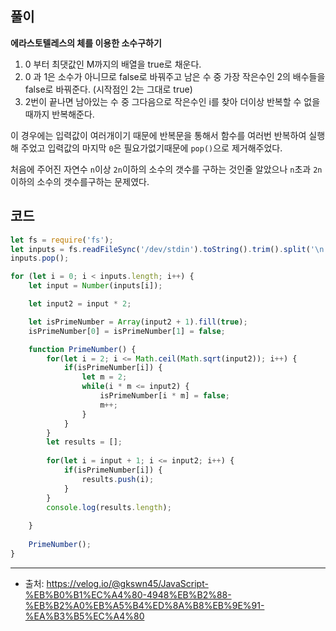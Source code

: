 ## 풀이
**에라스토텔레스의 체를 이용한 소수구하기**

1. 0 부터 최댓값인 M까지의 배열을 true로 채운다.
2. 0 과 1은 소수가 아니므로 false로 바꿔주고 남은 수 중 가장 작은수인 2의 배수들을 false로 바꿔준다. (시작점인 2는 그대로 true)
3. 2번이 끝나면 남아있는 수 중 그다음으로 작은수인 i를 찾아 더이상 반복할 수 없을 때까지 반복해준다.

이 경우에는 입력값이 여러개이기 때문에 반복문을 통해서 함수를 여러번 반복하여 실행해 주었고 입력값의 마지막 `0`은 필요가없기때문에 `pop()`으로 제거해주었다.

처음에 주어진 자연수 `n`이상 `2n`이하의 소수의 갯수를 구하는 것인줄 알았으나 `n`초과 `2n`이하의 소수의 갯수를구하는 문제였다.

## 코드

```js
let fs = require('fs');
let inputs = fs.readFileSync('/dev/stdin').toString().trim().split('\n');
inputs.pop();

for (let i = 0; i < inputs.length; i++) {
    let input = Number(inputs[i]);

    let input2 = input * 2;

    let isPrimeNumber = Array(input2 + 1).fill(true);
    isPrimeNumber[0] = isPrimeNumber[1] = false;

    function PrimeNumber() {
        for(let i = 2; i <= Math.ceil(Math.sqrt(input2)); i++) {
            if(isPrimeNumber[i]) {
                let m = 2;
                while(i * m <= input2) {
                    isPrimeNumber[i * m] = false;
                    m++;
                }
            }
        } 
        let results = [];
    
        for(let i = input + 1; i <= input2; i++) {
            if(isPrimeNumber[i]) {
                results.push(i);
            }
        }
        console.log(results.length);
    
    }
    
    PrimeNumber();
}
```

___

- 출처: https://velog.io/@gkswn45/JavaScript-%EB%B0%B1%EC%A4%80-4948%EB%B2%88-%EB%B2%A0%EB%A5%B4%ED%8A%B8%EB%9E%91-%EA%B3%B5%EC%A4%80